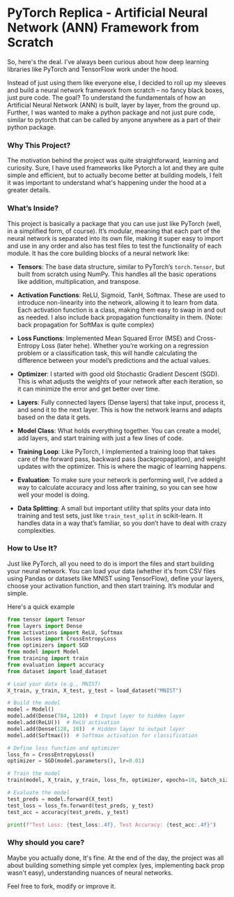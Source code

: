 # PyTorch Replica - Artificial Neural Network (ANN) Framework from Scratch

So, here's the deal. I’ve always been curious about how deep learning libraries like PyTorch and TensorFlow work under the hood.

Instead of just using them like everyone else, I decided to roll up my sleeves and build a neural network framework from scratch – no fancy black boxes, just pure code. The goal? To understand the fundamentals of how an Artificial Neural Network (ANN) is built, layer by layer, from the ground up. 
Further, I was wanted to make a python package and not just pure code, similar to pytorch that can be called by anyone anywhere as a part of their python package.

### Why This Project?
The motivation behind the project was quite straightforward, learning and curiosity. Sure, I have used frameworks like Pytorch a lot and they are quite simple and efficient, but to actually become better at building models, I felt it was important to understand what's happening under the hood at a greater details.

### What’s Inside?
This project is basically a package that you can use just like PyTorch (well, in a simplified form, of course). It’s modular, meaning that each part of the neural network is separated into its own file, making it super easy to import and use in any order and also has test files to test the functionality of each module. 
It has the core building blocks of a neural network like:
- **Tensors**: The base data structure, similar to PyTorch’s `torch.Tensor`, but built from scratch using NumPy. This handles all the basic operations like addition, multiplication, and transpose.

- **Activation Functions**: ReLU, Sigmoid, TanH, Softmax. These are used to introduce non-linearity into the network, allowing it to learn from data. Each activation function is a class, making them easy to swap in and out as needed. I also include back propagation functionality in them. (Note: back propagation for SoftMax is quite complex)

- **Loss Functions**: Implemented Mean Squared Error (MSE) and Cross-Entropy Loss (later hehe). Whether you’re working on a regression problem or a classification task, this will handle calculating the difference between your model’s predictions and the actual values.

- **Optimizer**: I started with good old Stochastic Gradient Descent (SGD). This is what adjusts the weights of your network after each iteration, so it can minimize the error and get better over time.

- **Layers**: Fully connected layers (Dense layers) that take input, process it, and send it to the next layer. This is how the network learns and adapts based on the data it gets.

- **Model Class**: What holds everything together. You can create a model, add layers, and start training with just a few lines of code.

- **Training Loop**: Like PyTorch, I implemented a training loop that takes care of the forward pass, backward pass (backpropagation), and weight updates with the optimizer. This is where the magic of learning happens.

- **Evaluation**: To make sure your network is performing well, I’ve added a way to calculate accuracy and loss after training, so you can see how well your model is doing.

- **Data Splitting**: A small but important utility that splits your data into training and test sets, just like `train_test_split` in scikit-learn. It handles data in a way that’s familiar, so you don’t have to deal with crazy complexities.

### How to Use It?
Just like PyTorch, all you need to do is import the files and start building your neural network. You can load your data (whether it's from CSV files using Pandas or datasets like MNIST using TensorFlow), define your layers, choose your activation function, and then start training. It’s modular and simple.

Here's a quick example
```python
from tensor import Tensor
from layers import Dense
from activations import ReLU, Softmax
from losses import CrossEntropyLoss
from optimizers import SGD
from model import Model
from training import train
from evaluation import accuracy
from dataset import load_dataset

# Load your data (e.g., MNIST)
X_train, y_train, X_test, y_test = load_dataset("MNIST")

# Build the model
model = Model()
model.add(Dense(784, 128))  # Input layer to hidden layer
model.add(ReLU())  # ReLU activation
model.add(Dense(128, 10))  # Hidden layer to output layer
model.add(Softmax())  # Softmax activation for classification

# Define loss function and optimizer
loss_fn = CrossEntropyLoss()
optimizer = SGD(model.parameters(), lr=0.01)

# Train the model
train(model, X_train, y_train, loss_fn, optimizer, epochs=10, batch_size=64, X_val=X_test, y_val=y_test, metric_fn=accuracy)

# Evaluate the model
test_preds = model.forward(X_test)
test_loss = loss_fn.forward(test_preds, y_test)
test_acc = accuracy(test_preds, y_test)

print(f"Test Loss: {test_loss:.4f}, Test Accuracy: {test_acc:.4f}")
```

### Why should you care?
Maybe you actually done, It's fine.
At the end of the day, the project was all about building something simple yet complex (yes, implementing back prop wasn't easy), understanding nuances of neural networks.  

Feel free to fork, modify or improve it.